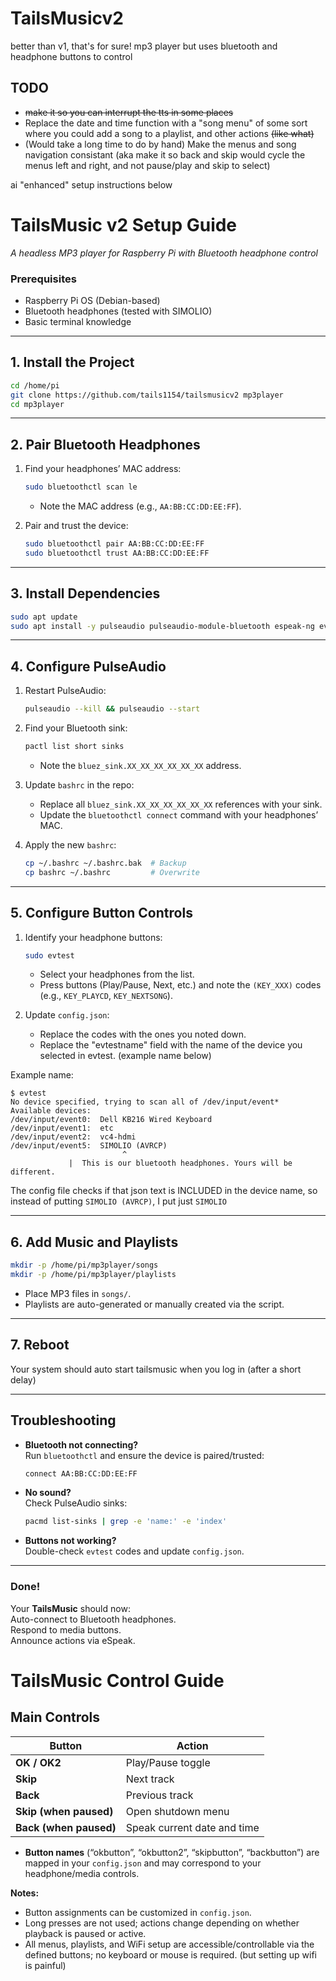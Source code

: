 # TailsMusicv2
better than v1, that's for sure!
mp3 player but uses bluetooth and headphone buttons to control




## TODO

- ~~make it so you can interrupt the tts in some places~~
- Replace the date and time function with a "song menu" of some sort where you could add a song to a playlist, and other actions ~~(like what)~~
- (Would take a long time to do by hand) Make the menus and song navigation consistant (aka make it so back and skip would cycle the menus left and right, and not pause/play and skip to select)












ai "enhanced" setup instructions below




# **TailsMusic v2 Setup Guide**  
*A headless MP3 player for Raspberry Pi with Bluetooth headphone control*  

### **Prerequisites**  
- Raspberry Pi OS (Debian-based)  
- Bluetooth headphones (tested with SIMOLIO)  
- Basic terminal knowledge  

---

## **1. Install the Project**  
```bash
cd /home/pi
git clone https://github.com/tails1154/tailsmusicv2 mp3player
cd mp3player
```

---

## **2. Pair Bluetooth Headphones**  
1. Find your headphones’ MAC address:  
   ```bash
   sudo bluetoothctl scan le
   ```
   - Note the MAC address (e.g., `AA:BB:CC:DD:EE:FF`).  

2. Pair and trust the device:  
   ```bash
   sudo bluetoothctl pair AA:BB:CC:DD:EE:FF
   sudo bluetoothctl trust AA:BB:CC:DD:EE:FF
   ```

---

## **3. Install Dependencies**  
```bash
sudo apt update
sudo apt install -y pulseaudio pulseaudio-module-bluetooth espeak-ng evtest python3-evdev
```

---

## **4. Configure PulseAudio**  
1. Restart PulseAudio:  
   ```bash
   pulseaudio --kill && pulseaudio --start
   ```

2. Find your Bluetooth sink:  
   ```bash
   pactl list short sinks
   ```
   - Note the `bluez_sink.XX_XX_XX_XX_XX_XX` address.  

3. Update `bashrc` in the repo:  
   - Replace all `bluez_sink.XX_XX_XX_XX_XX_XX` references with your sink.  
   - Update the `bluetoothctl connect` command with your headphones’ MAC.  

4. Apply the new `bashrc`:  
   ```bash
   cp ~/.bashrc ~/.bashrc.bak  # Backup
   cp bashrc ~/.bashrc         # Overwrite
   ```

---

## **5. Configure Button Controls**  
1. Identify your headphone buttons:  
   ```bash
   sudo evtest
   ```
   - Select your headphones from the list.  
   - Press buttons (Play/Pause, Next, etc.) and note the `(KEY_XXX)` codes (e.g., `KEY_PLAYCD`, `KEY_NEXTSONG`).  

2. Update `config.json`:  
   - Replace the codes with the ones you noted down.
   - Replace the "evtestname" field with the name of the device you selected in evtest. (example name below)

Example name:
```
$ evtest
No device specified, trying to scan all of /dev/input/event*
Available devices:
/dev/input/event0:	Dell KB216 Wired Keyboard
/dev/input/event1:	etc
/dev/input/event2:	vc4-hdmi
/dev/input/event5:	SIMOLIO (AVRCP)
                         ^
			 |  This is our bluetooth headphones. Yours will be different.
```

The config file checks if that json text is INCLUDED in the device name, so instead of putting `SIMOLIO (AVRCP)`, I put just `SIMOLIO`


---

## **6. Add Music and Playlists**  
```bash
mkdir -p /home/pi/mp3player/songs
mkdir -p /home/pi/mp3player/playlists
```
- Place MP3 files in `songs/`.  
- Playlists are auto-generated or manually created via the script.  

---

## **7. Reboot**  


Your system should auto start tailsmusic when you log in (after a short delay)

---

## **Troubleshooting**  
- **Bluetooth not connecting?**  
  Run `bluetoothctl` and ensure the device is paired/trusted:  
  ```bash
  connect AA:BB:CC:DD:EE:FF
  ```

- **No sound?**  
  Check PulseAudio sinks:  
  ```bash
  pacmd list-sinks | grep -e 'name:' -e 'index'
  ```

- **Buttons not working?**  
  Double-check `evtest` codes and update `config.json`.  

---

### **Done!**  
Your **TailsMusic** should now:  
Auto-connect to Bluetooth headphones.  
Respond to media buttons.  
Announce actions via eSpeak.  




# TailsMusic Control Guide

## Main Controls

| Button                | Action                                                                                           |
|-----------------------|--------------------------------------------------------------------------------------------------|
| **OK / OK2**          | Play/Pause toggle                                                                                |
| **Skip**              | Next track                                                                                       |
| **Back**              | Previous track                                                                                   |
| **Skip (when paused)**| Open shutdown menu                                                                               |
| **Back (when paused)**| Speak current date and time                                                                      |

- **Button names** (“okbutton”, “okbutton2”, “skipbutton”, “backbutton”) are mapped in your `config.json` and may correspond to your headphone/media controls.


**Notes:**
- Button assignments can be customized in `config.json`.
- Long presses are not used; actions change depending on whether playback is paused or active.
- All menus, playlists, and WiFi setup are accessible/controllable via the defined buttons; no keyboard or mouse is required. (but setting up wifi is painful)

